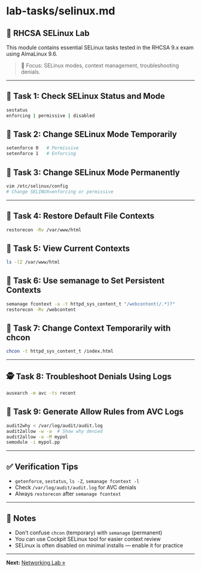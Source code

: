 # lab-tasks/selinux.md

## 🔐 RHCSA SELinux Lab

This module contains essential SELinux tasks tested in the RHCSA 9.x exam using AlmaLinux 9.6.

> 🎯 Focus: SELinux modes, context management, troubleshooting denials.

---

## 🔧 Task 1: Check SELinux Status and Mode

```bash
sestatus
enforcing | permissive | disabled
```

## 🔧 Task 2: Change SELinux Mode Temporarily

```bash
setenforce 0   # Permissive
setenforce 1   # Enforcing
```

## 🔧 Task 3: Change SELinux Mode Permanently

```bash
vim /etc/selinux/config
# Change SELINUX=enforcing or permissive
```

---

## 🧩 Task 4: Restore Default File Contexts

```bash
restorecon -Rv /var/www/html
```

## 🧩 Task 5: View Current Contexts

```bash
ls -lZ /var/www/html
```

## 🧩 Task 6: Use semanage to Set Persistent Contexts

```bash
semanage fcontext -a -t httpd_sys_content_t "/webcontent(/.*)?"
restorecon -Rv /webcontent
```

## 🧩 Task 7: Change Context Temporarily with chcon

```bash
chcon -t httpd_sys_content_t /index.html
```

---

## 🕵️ Task 8: Troubleshoot Denials Using Logs 

```bash
ausearch -m avc -ts recent
```

## 🧙 Task 9: Generate Allow Rules from AVC Logs

```bash
audit2why < /var/log/audit/audit.log
audit2allow -w -a  # Show why denied
audit2allow -a -M mypol
semodule -i mypol.pp
```

---

## ✅ Verification Tips

* `getenforce`, `sestatus`, `ls -Z`, `semanage fcontext -l`
* Check `/var/log/audit/audit.log` for AVC denials
* Always `restorecon` after `semanage fcontext`

---

## 📌 Notes

* Don’t confuse `chcon` (temporary) with `semanage` (permanent)
* You can use Cockpit SELinux tool for easier context review
* SELinux is often disabled on minimal installs — enable it for practice

---

**Next:** [Networking Lab »](lab-tasks/networking.md)
